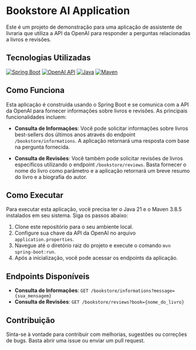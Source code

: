 # Bookstore AI Application

Este é um projeto de demonstração para uma aplicação de assistente de livraria que utiliza a API da OpenAI para responder a perguntas relacionadas a livros e revisões.

## Tecnologias Utilizadas

[![Spring Boot](https://img.shields.io/badge/Spring_Boot-2.6.3-brightgreen)](https://spring.io/projects/spring-boot)
[![OpenAI API](https://img.shields.io/badge/OpenAI_API-0.8.1-blue)](https://openai.com)
[![Java](https://img.shields.io/badge/Java-21-red)](https://www.java.com)
[![Maven](https://img.shields.io/badge/Maven-3.8.5-yellow)](https://maven.apache.org)

## Como Funciona

Esta aplicação é construída usando o Spring Boot e se comunica com a API da OpenAI para fornecer informações sobre livros e revisões. As principais funcionalidades incluem:

- **Consulta de Informações**: Você pode solicitar informações sobre livros best-sellers dos últimos anos através do endpoint `/bookstore/informations`. A aplicação retornará uma resposta com base na pergunta fornecida.

- **Consulta de Revisões**: Você também pode solicitar revisões de livros específicos utilizando o endpoint `/bookstore/reviews`. Basta fornecer o nome do livro como parâmetro e a aplicação retornará um breve resumo do livro e a biografia do autor.

## Como Executar

Para executar esta aplicação, você precisa ter o Java 21 e o Maven 3.8.5 instalados em seu sistema. Siga os passos abaixo:

1. Clone este repositório para o seu ambiente local.
2. Configure sua chave da API da OpenAI no arquivo `application.properties`.
3. Navegue até o diretório raiz do projeto e execute o comando `mvn spring-boot:run`.
4. Após a inicialização, você pode acessar os endpoints da aplicação.

## Endpoints Disponíveis

- **Consulta de Informações**: `GET /bookstore/informations?message={sua_mensagem}`
- **Consulta de Revisões**: `GET /bookstore/reviews?book={nome_do_livro}`

## Contribuição

Sinta-se à vontade para contribuir com melhorias, sugestões ou correções de bugs. Basta abrir uma issue ou enviar um pull request.

